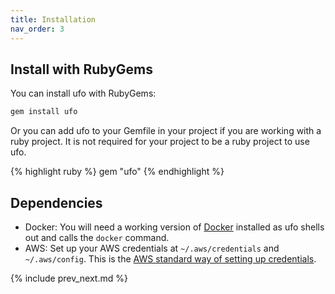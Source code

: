 ```yaml
---
title: Installation
nav_order: 3
---
```


## Install with RubyGems

You can install ufo with RubyGems:

```sh
gem install ufo
```

Or you can add ufo to your Gemfile in your project if you are working with a ruby project.  It is not required for your project to be a ruby project to use ufo.

{% highlight ruby %}
gem "ufo"
{% endhighlight %}

## Dependencies

* Docker: You will need a working version of [Docker](https://docs.docker.com/engine/installation/) installed as ufo shells out and calls the `docker` command.
* AWS: Set up your AWS credentials at `~/.aws/credentials` and `~/.aws/config`.  This is the [AWS standard way of setting up credentials](https://aws.amazon.com/blogs/security/a-new-and-standardized-way-to-manage-credentials-in-the-aws-sdks/).

{% include prev_next.md %}
